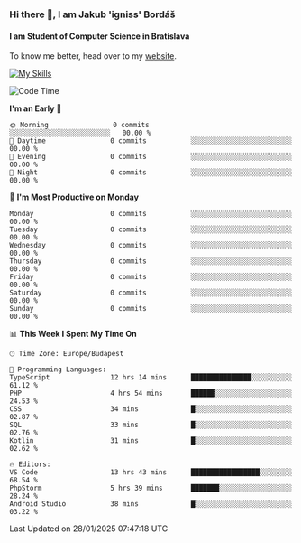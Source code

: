 ### Hi there 👋, I am Jakub 'igniss' Bordáš

#### I am Student of Computer Science in Bratislava
To know me better, head over to my [website](https://bordas.sk).

[![My Skills](https://skillicons.dev/icons?i=js,typescript,html,css,figma,svelte,vue,next,postgresql,nest,express,nodejs)](https://bordas.sk)


<!--START_SECTION:waka-->
![Code Time](http://img.shields.io/badge/Code%20Time-1%2C663%20hrs%2036%20mins-blue)

**I'm an Early 🐤** 

```text
🌞 Morning                0 commits           ░░░░░░░░░░░░░░░░░░░░░░░░░   00.00 % 
🌆 Daytime                0 commits           ░░░░░░░░░░░░░░░░░░░░░░░░░   00.00 % 
🌃 Evening                0 commits           ░░░░░░░░░░░░░░░░░░░░░░░░░   00.00 % 
🌙 Night                  0 commits           ░░░░░░░░░░░░░░░░░░░░░░░░░   00.00 % 
```
📅 **I'm Most Productive on Monday** 

```text
Monday                   0 commits           ░░░░░░░░░░░░░░░░░░░░░░░░░   00.00 % 
Tuesday                  0 commits           ░░░░░░░░░░░░░░░░░░░░░░░░░   00.00 % 
Wednesday                0 commits           ░░░░░░░░░░░░░░░░░░░░░░░░░   00.00 % 
Thursday                 0 commits           ░░░░░░░░░░░░░░░░░░░░░░░░░   00.00 % 
Friday                   0 commits           ░░░░░░░░░░░░░░░░░░░░░░░░░   00.00 % 
Saturday                 0 commits           ░░░░░░░░░░░░░░░░░░░░░░░░░   00.00 % 
Sunday                   0 commits           ░░░░░░░░░░░░░░░░░░░░░░░░░   00.00 % 
```


📊 **This Week I Spent My Time On** 

```text
🕑︎ Time Zone: Europe/Budapest

💬 Programming Languages: 
TypeScript               12 hrs 14 mins      ███████████████░░░░░░░░░░   61.12 % 
PHP                      4 hrs 54 mins       ██████░░░░░░░░░░░░░░░░░░░   24.53 % 
CSS                      34 mins             █░░░░░░░░░░░░░░░░░░░░░░░░   02.87 % 
SQL                      33 mins             █░░░░░░░░░░░░░░░░░░░░░░░░   02.76 % 
Kotlin                   31 mins             █░░░░░░░░░░░░░░░░░░░░░░░░   02.62 % 

🔥 Editors: 
VS Code                  13 hrs 43 mins      █████████████████░░░░░░░░   68.54 % 
PhpStorm                 5 hrs 39 mins       ███████░░░░░░░░░░░░░░░░░░   28.24 % 
Android Studio           38 mins             █░░░░░░░░░░░░░░░░░░░░░░░░   03.22 % 
```


 Last Updated on 28/01/2025 07:47:18 UTC
<!--END_SECTION:waka-->
